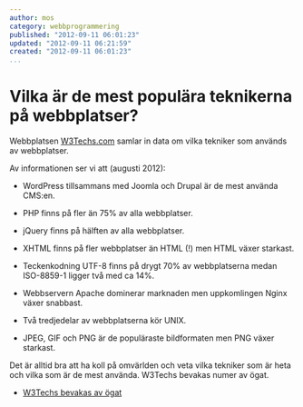 ```yaml
---
author: mos
category: webbprogrammering
published: "2012-09-11 06:01:23"
updated: "2012-09-11 06:21:59"
created: "2012-09-11 06:01:23"
...
```

Vilka är de mest populära teknikerna på webbplatser?
==================================

Webbplatsen [W3Techs.com](http://w3techs.com) samlar in data om vilka tekniker som används av webbplatser. 

Av informationen ser vi att (augusti 2012):

* WordPress tillsammans med Joomla och Drupal är de mest använda CMS:en.

* PHP finns på fler än 75% av alla webbplatser.

* jQuery finns på hälften av alla webbplatser.

* XHTML finns på fler webbplatser än HTML (!) men HTML växer starkast.

* Teckenkodning UTF-8 finns på drygt 70% av webbplatserna medan ISO-8859-1 ligger två med ca 14%.

* Webbservern Apache dominerar marknaden men uppkomlingen Nginx växer snabbast.

* Två tredjedelar av webbplatserna kör UNIX.

* JPEG, GIF och PNG är de populäraste bildformaten men PNG växer starkast. 

Det är alltid bra att ha koll på omvärlden och veta vilka tekniker som är heta och vilka som är de mest använda. W3Techs bevakas numer av ögat.

* [W3Techs bevakas av ögat](omvarldsbevakning/feed/w3techs)
